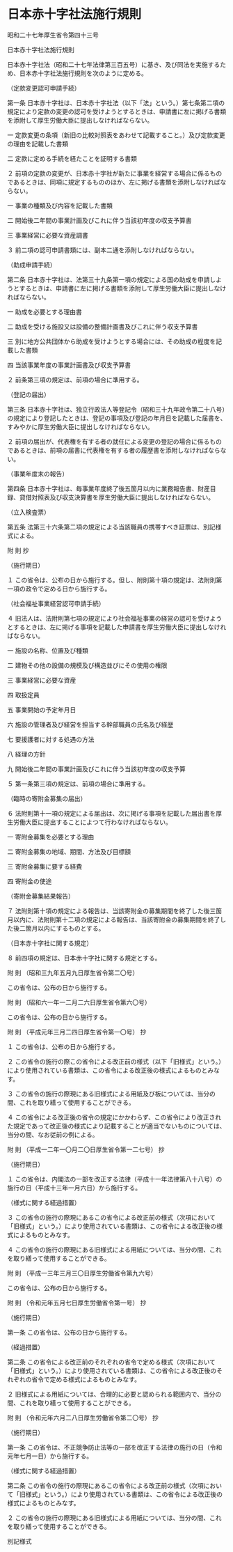 # 日本赤十字社法施行規則

昭和二十七年厚生省令第四十三号

日本赤十字社法施行規則

日本赤十字社法（昭和二十七年法律第三百五号）に基き、及び同法を実施するため、日本赤十字社法施行規則を次のように定める。

（定款変更認可申請手続）

第一条 日本赤十字社は、日本赤十字社法（以下「法」という。）第七条第二項の規定により定款の変更の認可を受けようとするときは、申請書に左に掲げる書類を添附して厚生労働大臣に提出しなければならない。

一 定款変更の条項（新旧の比較対照表をあわせて記載すること。）及び定款変更の理由を記載した書類

二 定款に定める手続を経たことを証明する書類

２ 前項の定款の変更が、日本赤十字社が新たに事業を経営する場合に係るものであるときは、同項に規定するもののほか、左に掲げる書類を添附しなければならない。

一 事業の種類及び内容を記載した書類

二 開始後二年間の事業計画及びこれに伴う当該初年度の収支予算書

三 事業経営に必要な資産調書

３ 前二項の認可申請書類には、副本二通を添附しなければならない。

（助成申請手続）

第二条 日本赤十字社は、法第三十九条第一項の規定による国の助成を申請しようとするときは、申請書に左に掲げる書類を添附して厚生労働大臣に提出しなければならない。

一 助成を必要とする理由書

二 助成を受ける施設又は設備の整備計画書及びこれに伴う収支予算書

三 別に地方公共団体から助成を受けようとする場合には、その助成の程度を記載した書類

四 当該事業年度の事業計画書及び収支予算書

２ 前条第三項の規定は、前項の場合に準用する。

（登記の届出）

第三条 日本赤十字社は、独立行政法人等登記令（昭和三十九年政令第二十八号）の規定により登記したときは、登記の事項及び登記の年月日を記載した届書を、すみやかに厚生労働大臣に提出しなければならない。

２ 前項の届出が、代表権を有する者の就任による変更の登記の場合に係るものであるときは、前項の届書に代表権を有する者の履歴書を添附しなければならない。

（事業年度末の報告）

第四条 日本赤十字社は、毎事業年度終了後五箇月以内に業務報告書、財産目録、貸借対照表及び収支決算書を厚生労働大臣に提出しなければならない。

（立入検査票）

第五条 法第三十六条第二項の規定による当該職員の携帯すべき証票は、別記様式による。

附 則 抄

（施行期日）

１ この省令は、公布の日から施行する。但し、附則第十項の規定は、法附則第一項の政令で定める日から施行する。

（社会福祉事業経営認可申請手続）

４ 旧法人は、法附則第七項の規定により社会福祉事業の経営の認可を受けようとするときは、左に掲げる事項を記載した申請書を厚生労働大臣に提出しなければならない。

一 施設の名称、位置及び種類

二 建物その他の設備の規模及び構造並びにその使用の権限

三 事業経営に必要な資産

四 取扱定員

五 事業開始の予定年月日

六 施設の管理者及び経営を担当する幹部職員の氏名及び経歴

七 要援護者に対する処遇の方法

八 経理の方針

九 開始後二年間の事業計画及びこれに伴う当該初年度の収支予算

５ 第一条第三項の規定は、前項の場合に準用する。

（臨時の寄附金募集の届出）

６ 法附則第十一項の規定による届出は、次に掲げる事項を記載した届出書を厚生労働大臣に提出することによつて行わなければならない。

一 寄附金募集を必要とする理由

二 寄附金募集の地域、期間、方法及び目標額

三 寄附金募集に要する経費

四 寄附金の使途

（寄附金募集結果報告）

７ 法附則第十項の規定による報告は、当該寄附金の募集期間を終了した後三箇月以内に、法附則第十二項の規定による報告は、当該寄附金の募集期間を終了した後二箇月以内にするものとする。

（日本赤十字社に関する規定）

８ 前四項の規定は、日本赤十字社に関する規定とする。

附 則 （昭和三九年五月九日厚生省令第二〇号）

この省令は、公布の日から施行する。

附 則 （昭和六一年一二月二六日厚生省令第六〇号）

この省令は、公布の日から施行する。

附 則 （平成元年三月二四日厚生省令第一〇号） 抄

１ この省令は、公布の日から施行する。

２ この省令の施行の際この省令による改正前の様式（以下「旧様式」という。）により使用されている書類は、この省令による改正後の様式によるものとみなす。

３ この省令の施行の際現にある旧様式による用紙及び板については、当分の間、これを取り繕って使用することができる。

４ この省令による改正後の省令の規定にかかわらず、この省令により改正された規定であって改正後の様式により記載することが適当でないものについては、当分の間、なお従前の例による。

附 則 （平成一二年一〇月二〇日厚生省令第一二七号） 抄

（施行期日）

１ この省令は、内閣法の一部を改正する法律（平成十一年法律第八十八号）の施行の日（平成十三年一月六日）から施行する。

（様式に関する経過措置）

３ この省令の施行の際現にあるこの省令による改正前の様式（次項において「旧様式」という。）により使用されている書類は、この省令による改正後の様式によるものとみなす。

４ この省令の施行の際現にある旧様式による用紙については、当分の間、これを取り繕って使用することができる。

附 則 （平成一三年三月三〇日厚生労働省令第九六号）

この省令は、公布の日から施行する。

附 則 （令和元年五月七日厚生労働省令第一号） 抄

（施行期日）

第一条 この省令は、公布の日から施行する。

（経過措置）

第二条 この省令による改正前のそれぞれの省令で定める様式（次項において「旧様式」という。）により使用されている書類は、この省令による改正後のそれぞれの省令で定める様式によるものとみなす。

２ 旧様式による用紙については、合理的に必要と認められる範囲内で、当分の間、これを取り繕って使用することができる。

附 則 （令和元年六月二八日厚生労働省令第二〇号） 抄

（施行期日）

第一条 この省令は、不正競争防止法等の一部を改正する法律の施行の日（令和元年七月一日）から施行する。

（様式に関する経過措置）

第二条 この省令の施行の際現にあるこの省令による改正前の様式（次項において「旧様式」という。）により使用されている書類は、この省令による改正後の様式によるものとみなす。

２ この省令の施行の際現にある旧様式による用紙については、当分の間、これを取り繕って使用することができる。

別記様式

[](/./pict/2FH00000028728.pdf)
